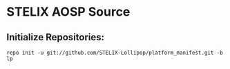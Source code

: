 STELIX AOSP Source
===================

Initialize Repositories:
---------------

    repo init -u git://github.com/STELIX-Lollipop/platform_manifest.git -b lp
